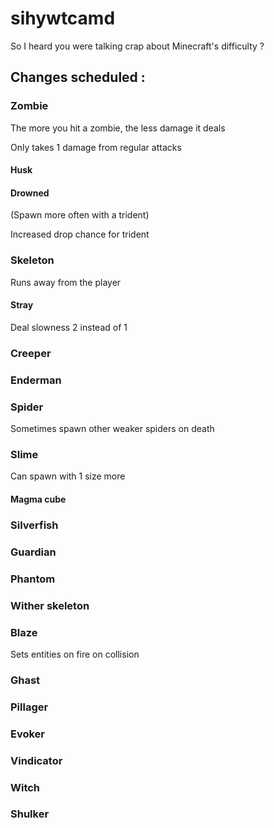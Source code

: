 # sihywtcamd
So I heard you were talking crap about Minecraft's difficulty ?

## Changes scheduled :
### Zombie

The more you hit a zombie, the less damage it deals

Only takes 1 damage from regular attacks

#### Husk

#### Drowned

(Spawn more often with a trident)

Increased drop chance for trident

### Skeleton

Runs away from the player

#### Stray

Deal slowness 2 instead of 1

### Creeper

### Enderman

### Spider

Sometimes spawn other weaker spiders on death

### Slime

Can spawn with 1 size more

#### Magma cube

### Silverfish

### Guardian

### Phantom

### Wither skeleton

### Blaze

Sets entities on fire on collision

### Ghast

### Pillager

### Evoker

### Vindicator

### Witch

### Shulker
